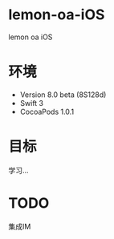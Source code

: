 # lemon-oa-iOS
lemon oa iOS

# 环境
- Version 8.0 beta (8S128d)
- Swift 3
- CocoaPods 1.0.1

# 目标
学习...

# TODO
集成IM
